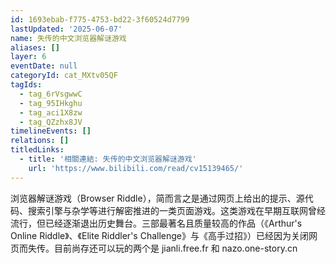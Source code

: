 ```yaml
---
id: 1693ebab-f775-4753-bd22-3f60524d7799
lastUpdated: '2025-06-07'
name: 失传的中文浏览器解谜游戏
aliases: []
layer: 6
eventDate: null
categoryId: cat_MXtv05QF
tagIds:
  - tag_6rVsgwwC
  - tag_95IHkghu
  - tag_aci1X8zw
  - tag_QZzhx8JV
timelineEvents: []
relations: []
titledLinks:
  - title: '相關連結: 失传的中文浏览器解谜游戏'
    url: 'https://www.bilibili.com/read/cv15139465/'
---
```

浏览器解谜游戏（Browser Riddle），简而言之是通过网页上给出的提示、源代码、搜索引擎与杂学等进行解密推进的一类页面游戏。这类游戏在早期互联网曾经流行，但已经逐渐退出历史舞台。三部最著名且质量较高的作品（《Arthur's Online Riddle》、《Elite Riddler's Challenge》与《高手过招》）已经因为关闭网页而失传。目前尚存还可以玩的两个是 jianli.free.fr 和 nazo.one-story.cn
